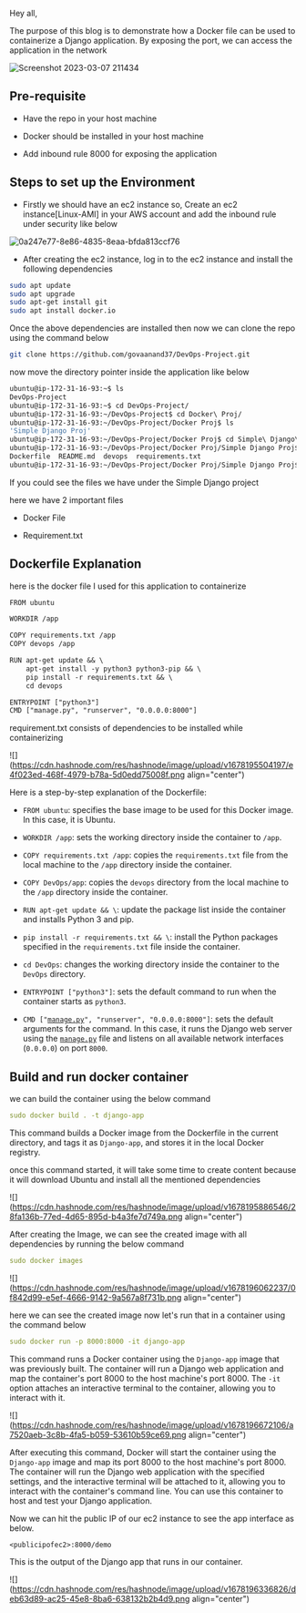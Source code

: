 Hey all,

The purpose of this blog is to demonstrate how a Docker file can be used to containerize a Django application. By exposing the port, we can access the application in the network

![Screenshot 2023-03-07 211434](https://user-images.githubusercontent.com/86225331/223611249-77238372-a25e-4603-9c10-248835d67ccb.png)


## Pre-requisite

* Have the repo in your host machine

* Docker should be installed in your host machine

* Add inbound rule 8000 for exposing the application

## Steps to set up the Environment

* Firstly we should have an ec2 instance so, Create an ec2 instance\[Linux-AMI\] in your AWS account and add the inbound rule under security like below

![0a247e77-8e86-4835-8eaa-bfda813ccf76](https://user-images.githubusercontent.com/86225331/223611421-26dc172a-2b54-4c49-b6c3-af923ecbf54b.png)

* After creating the ec2 instance, log in to the ec2 instance and install the following dependencies

```bash
sudo apt update
sudo apt upgrade
sudo apt-get install git
sudo apt install docker.io
```

Once the above dependencies are installed then now we can clone the repo using the command below

```bash
git clone https://github.com/govaanand37/DevOps-Project.git
```

now move the directory pointer inside the application like below

```bash
ubuntu@ip-172-31-16-93:~$ ls
DevOps-Project
ubuntu@ip-172-31-16-93:~$ cd DevOps-Project/
ubuntu@ip-172-31-16-93:~/DevOps-Project$ cd Docker\ Proj/
ubuntu@ip-172-31-16-93:~/DevOps-Project/Docker Proj$ ls
'Simple Django Proj'
ubuntu@ip-172-31-16-93:~/DevOps-Project/Docker Proj$ cd Simple\ Django\ Proj/
ubuntu@ip-172-31-16-93:~/DevOps-Project/Docker Proj/Simple Django Proj$ ls
Dockerfile  README.md  devops  requirements.txt
ubuntu@ip-172-31-16-93:~/DevOps-Project/Docker Proj/Simple Django Proj$
```

If you could see the files we have under the Simple Django project

here we have 2 important files

* Docker File

* Requirement.txt

## Dockerfile Explanation

here is the docker file I used for this application to containerize

```apache
FROM ubuntu

WORKDIR /app

COPY requirements.txt /app
COPY devops /app

RUN apt-get update && \
    apt-get install -y python3 python3-pip && \
    pip install -r requirements.txt && \
    cd devops

ENTRYPOINT ["python3"]
CMD ["manage.py", "runserver", "0.0.0.0:8000"]
```

requirement.txt consists of dependencies to be installed while containerizing

![](https://cdn.hashnode.com/res/hashnode/image/upload/v1678195504197/e4f023ed-468f-4979-b78a-5d0edd75008f.png align="center")

Here is a step-by-step explanation of the Dockerfile:

* `FROM ubuntu`: specifies the base image to be used for this Docker image. In this case, it is Ubuntu.

* `WORKDIR /app`: sets the working directory inside the container to `/app`.

* `COPY requirements.txt /app`: copies the `requirements.txt` file from the local machine to the `/app` directory inside the container.

* `COPY DevOps/app`: copies the `devops` directory from the local machine to the `/app` directory inside the container.

* `RUN apt-get update && \`: update the package list inside the container and installs Python 3 and pip.

* `pip install -r requirements.txt && \`: install the Python packages specified in the `requirements.txt` file inside the container.

* `cd DevOps`: changes the working directory inside the container to the `DevOps` directory.

* `ENTRYPOINT ["python3"]`: sets the default command to run when the container starts as `python3`.

* `CMD ["`[`manage.py`](http://manage.py)`", "runserver", "0.0.0.0:8000"]`: sets the default arguments for the command. In this case, it runs the Django web server using the [`manage.py`](http://manage.py) file and listens on all available network interfaces (`0.0.0.0`) on port `8000`.

## Build and run docker container

we can build the container using the below command

```yaml
sudo docker build . -t django-app
```

This command builds a Docker image from the Dockerfile in the current directory, and tags it as `Django-app`, and stores it in the local Docker registry.

once this command started, it will take some time to create content because it will download Ubuntu and install all the mentioned dependencies

![](https://cdn.hashnode.com/res/hashnode/image/upload/v1678195886546/28fa136b-77ed-4d65-895d-b4a3fe7d749a.png align="center")

After creating the Image, we can see the created image with all dependencies by running the below command

```yaml
sudo docker images
```

![](https://cdn.hashnode.com/res/hashnode/image/upload/v1678196062237/0f842d99-e5ef-4666-9142-9a567a8f731b.png align="center")

here we can see the created image now let's run that in a container using the command below

```yaml
sudo docker run -p 8000:8000 -it django-app
```

This command runs a Docker container using the `Django-app` image that was previously built. The container will run a Django web application and map the container's port 8000 to the host machine's port 8000. The `-it` option attaches an interactive terminal to the container, allowing you to interact with it.

![](https://cdn.hashnode.com/res/hashnode/image/upload/v1678196672106/a7520aeb-3c8b-4fa5-b059-53610b59ce69.png align="center")

After executing this command, Docker will start the container using the `Django-app` image and map its port 8000 to the host machine's port 8000. The container will run the Django web application with the specified settings, and the interactive terminal will be attached to it, allowing you to interact with the container's command line. You can use this container to host and test your Django application.

Now we can hit the public IP of our ec2 instance to see the app interface as below.

```
<publicipofec2>:8000/demo
```

This is the output of the Django app that runs in our container.

![](https://cdn.hashnode.com/res/hashnode/image/upload/v1678196336826/deb63d89-ac25-45e8-8ba6-638132b2b4d9.png align="center")
